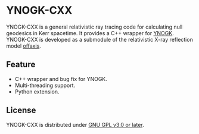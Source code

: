 # YNOGK-CXX
YNOGK-CXX is a general relativistic ray tracing code for calculating null geodesics in Kerr spacetime.
It provides a C++ wrapper for [YNOGK](../../../YNOGK).
YNOGK-CXX is developed as a submodule of the relativistic X-ray reflection model [offaxis](../../../offaxis).

## Feature
- C++ wrapper and bug fix for YNOGK.
- Multi-threading support.
- Python extension.

## License
YNOGK-CXX is distributed under [GNU GPL v3.0 or later](LICENSE).
